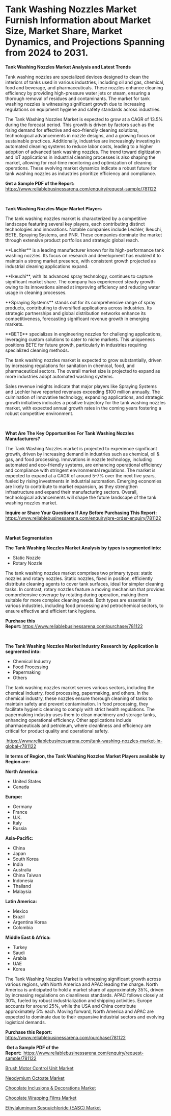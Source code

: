 <p><h1>Tank Washing Nozzles Market Furnish Information about Market Size, Market Share, Market Dynamics, and Projections Spanning from 2024 to 2031.</h1></p><p><strong>Tank Washing Nozzles Market Analysis and Latest Trends</strong></p>
<p><p>Tank washing nozzles are specialized devices designed to clean the interiors of tanks used in various industries, including oil and gas, chemical, food and beverage, and pharmaceuticals. These nozzles enhance cleaning efficiency by providing high-pressure water jets or steam, ensuring a thorough removal of residues and contaminants. The market for tank washing nozzles is witnessing significant growth due to increasing regulations on equipment hygiene and safety standards across industries.</p><p>The Tank Washing Nozzles Market is expected to grow at a CAGR of 13.5% during the forecast period. This growth is driven by factors such as the rising demand for effective and eco-friendly cleaning solutions, technological advancements in nozzle designs, and a growing focus on sustainable practices. Additionally, industries are increasingly investing in automated cleaning systems to reduce labor costs, leading to a higher adoption of advanced tank washing nozzles. The trend toward digitization and IoT applications in industrial cleaning processes is also shaping the market, allowing for real-time monitoring and optimization of cleaning operations. These evolving market dynamics indicate a robust future for tank washing nozzles as industries prioritize efficiency and compliance.</p></p>
<p><strong>Get a Sample PDF of the Report:&nbsp;</strong> <a href="https://www.reliablebusinessarena.com/enquiry/request-sample/781122?utm_campaign=1583&utm_medium=2&utm_source=Github&utm_content=ia&utm_term=15102024&utm_id=tank-washing-nozzles">https://www.reliablebusinessarena.com/enquiry/request-sample/781122</a></p>
<p>&nbsp;</p>
<p><strong>Tank Washing Nozzles Major Market Players</strong></p>
<p><p>The tank washing nozzles market is characterized by a competitive landscape featuring several key players, each contributing distinct technologies and innovations. Notable companies include Lechler, Ikeuchi, BETE, Spraying Systems, and PNR. These companies dominate the market through extensive product portfolios and strategic global reach.</p><p>**Lechler** is a leading manufacturer known for its high-performance tank washing nozzles. Its focus on research and development has enabled it to maintain a strong market presence, with consistent growth projected as industrial cleaning applications expand.</p><p>**Ikeuchi**, with its advanced spray technology, continues to capture significant market share. The company has experienced steady growth owing to its innovations aimed at improving efficiency and reducing water usage in cleaning processes.</p><p>**Spraying Systems** stands out for its comprehensive range of spray products, contributing to diversified applications across industries. Its strategic partnerships and global distribution networks enhance its competitiveness, forecasting significant revenue growth in emerging markets.</p><p>**BETE** specializes in engineering nozzles for challenging applications, leveraging custom solutions to cater to niche markets. This uniqueness positions BETE for future growth, particularly in industries requiring specialized cleaning methods.</p><p>The tank washing nozzles market is expected to grow substantially, driven by increasing regulations for sanitation in chemical, food, and pharmaceutical sectors. The overall market size is projected to expand as more industries adopt automated washing systems.</p><p>Sales revenue insights indicate that major players like Spraying Systems and Lechler have reported revenues exceeding $100 million annually. The culmination of innovative technology, expanding applications, and strategic growth initiatives indicates a positive trajectory for the tank washing nozzles market, with expected annual growth rates in the coming years fostering a robust competitive environment.</p></p>
<p>&nbsp;</p>
<p><strong>What Are The Key Opportunities For Tank Washing Nozzles Manufacturers?</strong></p>
<p><p>The Tank Washing Nozzles market is projected to experience significant growth, driven by increasing demand in industries such as chemical, oil & gas, and food processing. Innovations in nozzle technology, including automated and eco-friendly systems, are enhancing operational efficiency and compliance with stringent environmental regulations. The market is expected to expand at a CAGR of around 5-7% over the next five years, fueled by rising investments in industrial automation. Emerging economies are likely to contribute to market expansion, as they strengthen infrastructure and expand their manufacturing sectors. Overall, technological advancements will shape the future landscape of the tank washing nozzles market.</p></p>
<p><strong>Inquire or Share Your Questions If Any Before Purchasing This Report:</strong> <a href="https://www.reliablebusinessarena.com/enquiry/pre-order-enquiry/781122?utm_campaign=1583&utm_medium=2&utm_source=Github&utm_content=ia&utm_term=15102024&utm_id=tank-washing-nozzles">https://www.reliablebusinessarena.com/enquiry/pre-order-enquiry/781122</a></p>
<p>&nbsp;</p>
<p><strong>Market Segmentation</strong></p>
<p><strong>The Tank Washing Nozzles Market Analysis by types is segmented into:</strong></p>
<p><ul><li>Static Nozzle</li><li>Rotary Nozzle</li></ul></p>
<p><p>The tank washing nozzles market comprises two primary types: static nozzles and rotary nozzles. Static nozzles, fixed in position, efficiently distribute cleaning agents to cover tank surfaces, ideal for simpler cleaning tasks. In contrast, rotary nozzles feature a moving mechanism that provides comprehensive coverage by rotating during operation, making them suitable for more complex cleaning needs. Both types are essential in various industries, including food processing and petrochemical sectors, to ensure effective and efficient tank hygiene.</p></p>
<p><strong>Purchase this Report:&nbsp;</strong><a href="https://www.reliablebusinessarena.com/purchase/781122?utm_campaign=1583&utm_medium=2&utm_source=Github&utm_content=ia&utm_term=15102024&utm_id=tank-washing-nozzles">https://www.reliablebusinessarena.com/purchase/781122</a></p>
<p>&nbsp;</p>
<p><strong>The Tank Washing Nozzles Market Industry Research by Application is segmented into:</strong></p>
<p><ul><li>Chemical Industry</li><li>Food Processing</li><li>Papermaking</li><li>Others</li></ul></p>
<p><p>The tank washing nozzles market serves various sectors, including the chemical industry, food processing, papermaking, and others. In the chemical industry, these nozzles ensure thorough cleaning of tanks to maintain safety and prevent contamination. In food processing, they facilitate hygienic cleaning to comply with strict health regulations. The papermaking industry uses them to clean machinery and storage tanks, enhancing operational efficiency. Other applications include pharmaceuticals and petroleum, where cleanliness and efficiency are critical for product quality and operational safety.</p></p>
<p><a href="https://www.reliablebusinessarena.com/tank-washing-nozzles-market-in-global-r781122?utm_campaign=1583&utm_medium=2&utm_source=Github&utm_content=ia&utm_term=15102024&utm_id=tank-washing-nozzles">&nbsp;https://www.reliablebusinessarena.com/tank-washing-nozzles-market-in-global-r781122</a></p>
<p><strong>In terms of Region, the Tank Washing Nozzles Market Players available by Region are:</strong></p>
<p>
    <p> <strong> North America: </strong>
        <ul>
            <li>United States</li>
            <li>Canada</li>
        </ul>
        </p> 
    <p> <strong> Europe: </strong>
        <ul>
            <li>Germany</li>
            <li>France</li>
            <li>U.K.</li>
            <li>Italy</li>
            <li>Russia</li>
        </ul>
        </p> 
    <p> <strong> Asia-Pacific: </strong>
        <ul>
            <li>China</li>
            <li>Japan</li>
            <li>South Korea</li>
            <li>India</li>
            <li>Australia</li>
            <li>China Taiwan</li>
            <li>Indonesia</li>
            <li>Thailand</li>
            <li>Malaysia</li>
        </ul>
        </p> 
    <p> <strong> Latin America: </strong>
        <ul>
            <li>Mexico</li>
            <li>Brazil</li>
            <li>Argentina Korea</li>
            <li>Colombia</li>
        </ul>
        </p> 
    <p> <strong> Middle East & Africa: </strong>
        <ul>
            <li>Turkey</li>
            <li>Saudi</li>
            <li>Arabia</li>
            <li>UAE</li>
            <li>Korea</li>
        </ul>
    </p>
    </p>
<p><p>The Tank Washing Nozzles Market is witnessing significant growth across various regions, with North America and APAC leading the charge. North America is anticipated to hold a market share of approximately 35%, driven by increasing regulations on cleanliness standards. APAC follows closely at 30%, fueled by robust industrialization and shipping activities. Europe accounts for around 25%, while the USA and China contribute approximately 5% each. Moving forward, North America and APAC are expected to dominate due to their expansive industrial sectors and evolving logistical demands.</p></p>
<p><strong>Purchase this Report: </strong><a href="https://www.reliablebusinessarena.com/purchase/781122?utm_campaign=1583&utm_medium=2&utm_source=Github&utm_content=ia&utm_term=15102024&utm_id=tank-washing-nozzles">https://www.reliablebusinessarena.com/purchase/781122</a></p>
<p>&nbsp;<strong>Get a Sample PDF of the Report:&nbsp;&nbsp;</strong><a href="https://www.reliablebusinessarena.com/enquiry/request-sample/781122?utm_campaign=1583&utm_medium=2&utm_source=Github&utm_content=ia&utm_term=15102024&utm_id=tank-washing-nozzles">https://www.reliablebusinessarena.com/enquiry/request-sample/781122</a></p>
<p><strong></strong></p>
<p><p><a href="https://www.linkedin.com/pulse/brush-motor-control-unit-market-segmentation-in-depth-analysis-5cobf?utm_campaign=1583&utm_medium=2&utm_source=Github&utm_content=ia&utm_term=15102024&utm_id=tank-washing-nozzles">Brush Motor Control Unit Market</a></p><p><a href="https://www.linkedin.com/pulse/neodymium-octoate-market-global-regional-analysis-focus-end-wncrf?utm_campaign=1583&utm_medium=2&utm_source=Github&utm_content=ia&utm_term=15102024&utm_id=tank-washing-nozzles">Neodymium Octoate Market</a></p><p><a href="https://www.linkedin.com/pulse/chocolate-inclusions-decorations-market-forecasts-trends-impact-ypjtf?utm_campaign=1583&utm_medium=2&utm_source=Github&utm_content=ia&utm_term=15102024&utm_id=tank-washing-nozzles">Chocolate Inclusions & Decorations Market</a></p><p><a href="https://www.linkedin.com/pulse/chocolate-wrapping-films-market-revolution-size-share-emerging-2v9if?utm_campaign=1583&utm_medium=2&utm_source=Github&utm_content=ia&utm_term=15102024&utm_id=tank-washing-nozzles">Chocolate Wrapping Films Market</a></p><p><a href="https://www.linkedin.com/pulse/evaluating-global-ethylaluminum-sesquichloride-easc-market-trends-e9a3f?utm_campaign=1583&utm_medium=2&utm_source=Github&utm_content=ia&utm_term=15102024&utm_id=tank-washing-nozzles">Ethylaluminum Sesquichloride (EASC) Market</a></p></p>